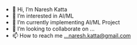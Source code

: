- 👋 Hi, I’m Naresh Katta
- 👀 I’m interested in AI/ML
- 🌱 I’m currently implementing AI/ML Project
- 💞️ I’m looking to collaborate on ...
- 📫 How to reach me ...naresh.katta@gmail.com

<!---
naresh32246/naresh32246 is a ✨ special ✨ repository because its `README.md` (this file) appears on your GitHub profile.
You can click the Preview link to take a look at your changes.
--->
